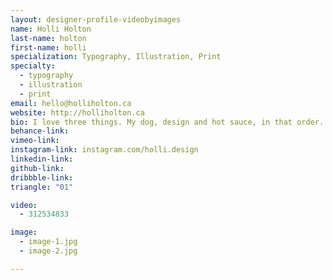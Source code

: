 ```yaml
---
layout: designer-profile-videobyimages
name: Holli Holton
last-name: holton
first-name: holli
specialization: Typography, Illustration, Print
specialty:
  - typography
  - illustration
  - print
email: hello@holliholton.ca
website: http://holliholton.ca
bio: I love three things. My dog, design and hot sauce, in that order.
behance-link:
vimeo-link:
instagram-link: instagram.com/holli.design
linkedin-link:
github-link:
dribbble-link:
triangle: "01"

video:
  - 312534833

image:
  - image-1.jpg
  - image-2.jpg

---
```

